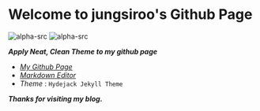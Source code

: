 # Welcome to jungsiroo's Github Page

![alpha-src][logo-white]
![alpha-src][logo-black]

***Apply Neat, Clean Theme to my github page***

* [*My Github Page*](https://jungsiroo.github.io)
* [*Markdown Editor*](https://stackedit.io/app#)
* *Theme* : `Hydejack Jekyll Theme`

***Thanks for visiting my blog.***

[logo-white]: ./assets/img/blog/logo-white.png
[logo-black]: ./assets/img/blog/logo-black.png
